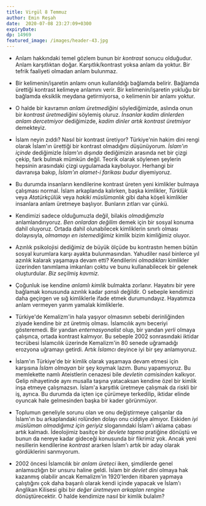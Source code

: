 ```yaml
---
title: Virgül 8 Temmuz 
author: Emin Reşah
date:  2020-07-08 23:27:09+0300
expiryDate:
dp: 14969
featured_image: /images/header-43.jpg
---
```



- Anlam hakkındaki temel gözlem bunun bir *kontrast* sonucu olduğudur. Anlam karşıtlıktan doğar.
    Karşıtlık/kontrast yoksa anlam da yoktur. Bir tefrik faaliyeti olmadan anlam bulunmaz. 

- Bir kelimenin/işaretin anlamı onun kullanıldığı bağlamda belirir. Bağlamda ürettiği kontrast kelimeye
    anlamını verir. Bir kelimenin/işaretin yokluğu bir bağlamda eksiklik meydana getirmiyorsa,
    o kelimenin bir anlamı yoktur. 

- O halde bir kavramın *anlam üretmediğini* söylediğimizde, aslında onun bir *kontrast üretmediğini*
    söylemiş oluruz. *İnsanlar kadim dinlerden anlam dercetmiyor* dediğimizde, *kadim dinler artık
    kontrast üretmiyor* demekteyiz. 

- İslam neyin zıddı? Nasıl bir kontrast üretiyor? Türkiye'nin hakim dini rengi olarak İslam'ın
    ürettiği bir kontrast olmadığını düşünüyorum. *İslam'ın içinde* dediğimizle *İslam'ın dışında*
    dediğimizin arasında net bir çizgi çekip, fark bulmak mümkün değil. Teorik olarak söylenen
    şeylerin hepsinin arasındaki çizgi uygulamada kayboluyor. Herhangi bir davranışa bakıp,
    *İslam'ın alamet-i farikası budur* diyemiyoruz.

- Bu durumda insanların kendilerine kontrast üreten yeni kimlikler bulmaya çalışması normal. İslam
    arkaplanda kalırken, başka kimlikler, *Türklük* veya *Atatürkçülük* veya *hakiki müslümanlık*
    gibi daha köşeli kimlikler insanlara anlam üretmeye başlıyor. Bunların zıtları var çünkü.
    
- Kendimizi sadece olduğumuzla değil, bilakis *olmadığımızla* anlamlandırıyoruz. *Ben onlardan
    değilim* demek için bir sosyal konuma dahil oluyoruz. Ortada dahil olunabilecek kimliklerin
    sınırlı olması dolayısıyla, *olmamayı en istemediğimiz* kimlik bizim kimliğimiz oluyor. 

- Azınlık psikolojisi dediğimiz de büyük ölçüde bu kontrastın hemen bütün sosyal kurumlara karşı
    ayakta bulunmasından. Yahudiler nasıl binlerce yıl azınlık kalarak yaşamaya devam etti?
    Kendilerini *olmadıkları* kimlikler üzerinden tanımlama imkanları çoktu ve bunu kullanabilecek
    bir gelenek oluşturdular. *Biz seçilmiş kavmiz.*

- Çoğunluk ise kendine *anlamlı kimlik* bulmakta zorlanır. Hayatını bir yere bağlamak konusunda
    azınlık kadar *şanslı* değildir. O sebeple kendimizi daha geçirgen ve sığ kimliklerle ifade
    etmek durumundayız. Hayatımıza anlam vermeyen yarım yamalak kimliklerle.

- Türkiye'de Kemalizm'in hala yaşıyor olmasının sebebi derinliğinden ziyade kendine bir zıt üretmiş
    olması. İslamcılık aynı beceriyi gösteremedi. Bir yandan *enternasyonalist* olup, bir yandan
    *yerli* olmaya çalışınca, ortada kontrast kalmıyor. Bu sebeple 2002 sonrasındaki iktidar
    tecrübesi İslamcılık üzerinde Kemalizm'in 80 senede uğramadığı erozyona uğramayı getirdi. Artık
    *İslamcı* deyince iyi bir şey anlamıyoruz. 

- İslam'ın Türkiye'de bir kimlik olarak yaşamaya devam etmesi için karşısına *İslam olmayan* bir şey
    koymak lazım. Bunu yapamıyoruz. Bu memlekette namlı Ateistlerin cenazesi bile *devletin
    camisinden* kalkıyor. Gelip nihayetinde aynı musalla taşına yatacaksan kendine özel bir kimlik
    inşa etmeye çalışmazsın. İslam'a karşıtlık üretmeye çalışmak da riskli bir iş, ayrıca. Bu
    durumda da içten içe çürümeye terkedilip, iktidar elinde oyuncak hale gelmesinden başka bir
    kader görünmüyor. 

- Toplumun geneliyle sorunu olan ve onu değiştirmeye çalışanlar da İslam'ın bu arkaplandaki rolünden
    dolayı onu ciddiye almıyor. Eskiden *iyi müslüman olmadığımız için geriyiz* sloganındaki İslam'ı
    aklama çabası artık kalmadı. İdeolojimiz basitçe bir *devlete tapma* pratiğine dönüştü ve bunun
    da nereye kadar gideceği konusunda bir fikrimiz yok. Ancak yeni nesillerin kendilerine
    *kontrast* ararken İslam'ı artık bir aday olarak gördüklerini sanmıyorum. 

- 2002 öncesi İslamcılık bir *anlam üreteci* iken, şimdilerde genel anlamsızlığın bir unsuru haline
    geldi. İslam bir *devlet dini* olmaya hak kazanmış olabilir ancak Kemalizm'in 1920'lerden
    itibaren yapmaya çalıştığını çok daha başarılı olarak kendi içinde yapacak ve İslam'ı Anglikan
    Kilisesi gibi bir *değer üretmeyen arkaplan rengine* dönüştürecektir. O halde kendimize nasıl
    bir kimlik bulalım?
